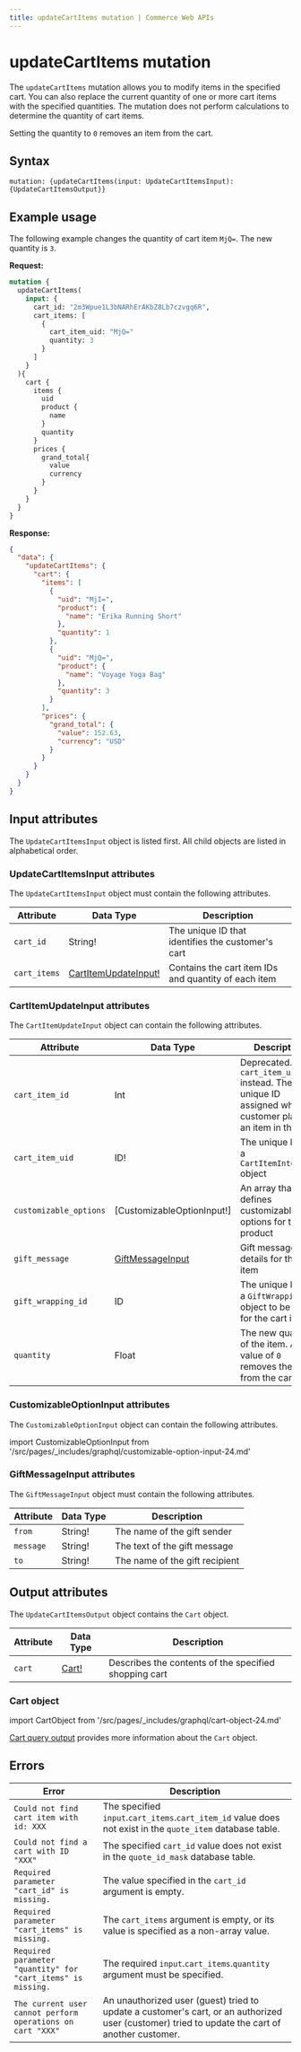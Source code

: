 ```yaml
---
title: updateCartItems mutation | Commerce Web APIs
---
```


# updateCartItems mutation

The `updateCartItems` mutation allows you to modify items in the specified cart. You can also replace the current quantity of one or more cart items with the specified quantities. The mutation does not perform calculations to determine the quantity of cart items.

<InlineAlert variant="info" slots="text" />

Setting the quantity to `0` removes an item from the cart.

## Syntax

`mutation: {updateCartItems(input: UpdateCartItemsInput): {UpdateCartItemsOutput}}`

## Example usage

The following example changes the quantity of cart item `MjQ=`. The new quantity is `3`.

**Request:**

```graphql
mutation {
  updateCartItems(
    input: {
      cart_id: "2m3Wpue1L3bNARhErAKbZ8Lb7czvgq6R",
      cart_items: [
        {
          cart_item_uid: "MjQ="
          quantity: 3
        }
      ]
    }
  ){
    cart {
      items {
        uid
        product {
          name
        }
        quantity
      }
      prices {
        grand_total{
          value
          currency
        }
      }
    }
  }
}
```

**Response:**

```json
{
  "data": {
    "updateCartItems": {
      "cart": {
        "items": [
          {
            "uid": "MjI=",
            "product": {
              "name": "Erika Running Short"
            },
            "quantity": 1
          },
          {
            "uid": "MjQ=",
            "product": {
              "name": "Voyage Yoga Bag"
            },
            "quantity": 3
          }
        ],
        "prices": {
          "grand_total": {
            "value": 152.63,
            "currency": "USD"
          }
        }
      }
    }
  }
}
```

## Input attributes

The `UpdateCartItemsInput` object is listed first. All child objects are listed in alphabetical order.

### UpdateCartItemsInput attributes

The `UpdateCartItemsInput` object must contain the following attributes.

Attribute |  Data Type | Description
--- | --- | ---
`cart_id` | String! | The unique ID that identifies the customer's cart
`cart_items` | [CartItemUpdateInput!](#cartitemupdateinput-attributes) | Contains the cart item IDs and quantity of each item

### CartItemUpdateInput attributes

The `CartItemUpdateInput` object can contain the following attributes.

Attribute |  Data Type | Description
--- | --- | ---
`cart_item_id` | Int | Deprecated. Use `cart_item_uid` instead. The unique ID assigned when a customer places an item in the cart
`cart_item_uid` | ID! | The unique ID for a `CartItemInterface` object
`customizable_options` | [CustomizableOptionInput!] | An array that defines customizable options for the product
`gift_message` | [GiftMessageInput](#giftmessageinput-attributes) | Gift message details for the cart item
`gift_wrapping_id` | ID | The unique ID for a `GiftWrapping` object to be used for the cart item
`quantity` | Float | The new quantity of the item. A value of `0` removes the item from the cart

### CustomizableOptionInput attributes

The `CustomizableOptionInput` object can contain the following attributes.

import CustomizableOptionInput from '/src/pages/_includes/graphql/customizable-option-input-24.md'

<CustomizableOptionInput />

### GiftMessageInput attributes

The `GiftMessageInput` object must contain the following attributes.

Attribute |  Data Type | Description
--- | --- | ---
`from` | String! | The name of the gift sender
`message` | String! | The text of the gift message
`to` | String! | The name of the gift recipient

## Output attributes

The `UpdateCartItemsOutput` object contains the `Cart` object.

Attribute |  Data Type | Description
--- | --- | ---
`cart` |[Cart!](#cart-object) | Describes the contents of the specified shopping cart

### Cart object

import CartObject from '/src/pages/_includes/graphql/cart-object-24.md'

<CartObject />

[Cart query output](../../cart/queries/cart.md#output-attributes) provides more information about the `Cart` object.

## Errors

Error | Description
--- | ---
`Could not find cart item with id: XXX` | The specified `input`.`cart_items`.`cart_item_id` value does not exist in the `quote_item` database table.
`Could not find a cart with ID "XXX"` | The specified `cart_id` value does not exist in the `quote_id_mask` database table.
`Required parameter "cart_id" is missing.` | The value specified in the `cart_id` argument is empty.
`Required parameter "cart_items" is missing.` | The `cart_items` argument is empty, or its value is specified as a non-array value.
`Required parameter "quantity" for "cart_items" is missing.` | The required `input`.`cart_items`.`quantity` argument must be specified.
`The current user cannot perform operations on cart "XXX"` | An unauthorized user (guest) tried to update a customer's cart, or an authorized user (customer) tried to update the cart of another customer.
